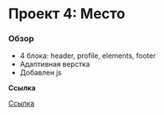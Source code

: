 # Проект 4: Место

### Обзор

* 4 блока: header, profile, elements, footer
* Адаптивная верстка
* Добавлен js

**Ссылка**

[Ссылка](https://svirriill.github.io/mesto/index.html)
